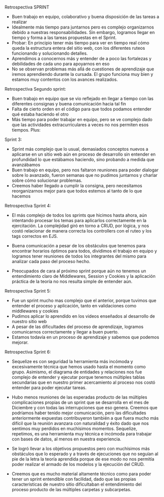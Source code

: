 Retrospectiva SPRINT

- Buen trabajo en equipo, colaborativo y buena disposición de las tareas a realizar
- Idealmente más tiempo para juntarnos pero es complejo organizarnos debido a nuestras responsabilidades. Sin embargo, logramos llegar en tiempo y forma a las tareas propuestas en el Sprint.
- Probar: En principio tener más tiempo para ver en tiempo real cómo queda la estructura entera del sitio web, con los diferentes ruteos funcionando y solucionando detalles.
- Aprendimos a conocernos más y entender de a poco las fortalezas y debilidades de cada uno para apoyarnos en eso
- No se observan problemas más allá de cuestiones de aprendizaje que iremos aprendiendo durante la cursada. El grupo funciona muy bien y estamos muy contentos con los avances realizados.


Retrospectiva Segundo sprint:

- Buen trabajo en equipo que se vio reflejado en llegar a tiempo con las diferentes consignas y buena comunicación hacia tal fin
- Falta de cierto orden en el código para que todos podamos entender qué estaba haciendo el otro
- Más tiempo para poder trabajar en equipo, pero se ve complejo dado que las actividades extracurriculares a veces no nos permiten esos tiempos.
Plus:

Sprint 3:

- Sprint más complejo que lo usual, demasiados conceptos nuevos a aplicarse en un sitio web aún en proceso de desarrollo sin entender en profundidad lo que estábamos haciendo, sino probando a medida que avanzábamos
- Buen trabajo en equipo, pero nos faltaron reuniones para poder dialogar sobre lo avanzado, fueron semanas que no pudimos juntarnos y charlar sobre cómo solucionar problemas. 
- Creemos haber llegado a cumplir la consigna, pero necesitamos reorganizarnos mejor para que todos estemos al tanto de lo que hacemos

Retrospectiva Sprint 4:

- El más complejo de todos los sprints que hicimos hasta ahora, aún intentando procesar los temas para aplicarlos correctamente en la ejercitación. La complejidad giró en torno a CRUD, por lógica, y nos costó relacionar de manera correcta los controllers con el ruteo y los tags correctos en EJS. 

- Buena comunicación a pesar de los obstáculos que tenemos para encontrar horarios óptimos para todos, dividimos el trabajo en equipo y logramos tener reuniones de todos los integrantes del mismo para analizar cada paso del proceso hecho.

- Preocupados de cara al próximo sprint porque aún no tenemos un entendimiento claro de Middlewares, Session y Cookies y la aplicación práctica de la teoría no nos resulta simple de entender aún.

Retrospectiva Sprint 5:
 
- Fue un sprint mucho mas complejo que el anterior, porque tuvimos que entender el proceso y aplicación, tanto en validaciones como middlewares y cookies
- Pudimos aplicar lo aprendido en los videos enseñados al desarrollo de nuestro sitio web
- A pesar de las dificultades del proceso de aprendizaje, logramos comunicarnos correctamente y llegar a buen puerto.
- Estamos todavía en un proceso de aprendizaje y sabemos que podemos mejorar.

Retrospectiva Sprint 6:

- Sequelize es con seguridad la herramienta más incómoda y excesivamente técnica que hemos usado hasta el momento como grupo. Asimismo, el diagrama de entidades y relaciones nos fue complejo de entender y ejecutar porque tenemos múltiples tablas secundarias que en nuestro primer acercamiento al proceso nos costó entender para poder ejecutar tareas.

- Hubo menos reuniones de las esperadas producto de las múltiples complicaciones propias de un sprint que se desarrolla en el mes de Diciembre y con todas las interrupciones que eso genera. Creemos que podríamos haber tenido mejor comunicación, pero las dificultades anteriormente expuestas contribuyeron también a que fuera mucho más difícil que la reunión avanzara con naturalidad y éxito dado que nos sentimos muy perdidos en muchísimos momentos. Sequelize, repetimos, es una herramienta muy técnica e incómoda para trabajar con bases de datos, al menos en nuestra experiencia.

- Se logró llevar a los objetivos propuestos pero con muchísimos más obstáculos que lo esperado y a través de ejecuciones que no seguían al pie de la letra la teoría aprendida porque de ese modo no nos permitía poder realizar el armado de los modelos y la ejecución del CRUD.

- Creemos que es mucho material altamente técnico como para poder tener un sprint entendible con facilidad, dado que las propias características de nuestro sitio dificultaban el entendimiento del proceso producto de las múltiples carpetas y subcarpetas.
